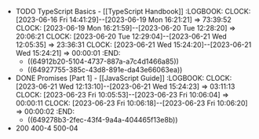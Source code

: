 - TODO TypeScript Basics - [[TypeScript Handbook]]
  :LOGBOOK:
  CLOCK: [2023-06-16 Fri 14:41:29]--[2023-06-19 Mon 16:21:21] =>  73:39:52
  CLOCK: [2023-06-19 Mon 16:21:59]--[2023-06-20 Tue 12:28:20] =>  20:06:21
  CLOCK: [2023-06-20 Tue 12:29:04]--[2023-06-21 Wed 12:05:35] =>  23:36:31
  CLOCK: [2023-06-21 Wed 15:24:20]--[2023-06-21 Wed 15:24:21] =>  00:00:01
  :END:
	- ((64912b20-5104-4737-887a-a7c4d1466a85))
	- ((64927755-385c-43d8-891e-da43e66063ea))
- DONE Promises [Part 1] - [[JavaScript Guide]]
  :LOGBOOK:
  CLOCK: [2023-06-21 Wed 12:13:10]--[2023-06-21 Wed 15:24:23] =>  03:11:13
  CLOCK: [2023-06-23 Fri 10:05:53]--[2023-06-23 Fri 10:06:04] =>  00:00:11
  CLOCK: [2023-06-23 Fri 10:06:18]--[2023-06-23 Fri 10:06:20] =>  00:00:02
  :END:
	- ((649278b3-2fec-43f4-9a4a-404465f13e8b))
- 200 400-4 500-04